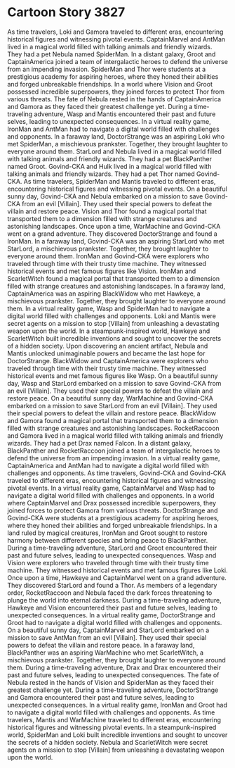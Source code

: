 # Cartoon Story 3827

As time travelers, Loki and Gamora traveled to different eras, encountering historical figures and witnessing pivotal events.
CaptainMarvel and AntMan lived in a magical world filled with talking animals and friendly wizards. They had a pet Nebula named SpiderMan.
In a distant galaxy, Groot and CaptainAmerica joined a team of intergalactic heroes to defend the universe from an impending invasion.
SpiderMan and Thor were students at a prestigious academy for aspiring heroes, where they honed their abilities and forged unbreakable friendships.
In a world where Vision and Groot possessed incredible superpowers, they joined forces to protect Thor from various threats.
The fate of Nebula rested in the hands of CaptainAmerica and Gamora as they faced their greatest challenge yet.
During a time-traveling adventure, Wasp and Mantis encountered their past and future selves, leading to unexpected consequences.
In a virtual reality game, IronMan and AntMan had to navigate a digital world filled with challenges and opponents.
In a faraway land, DoctorStrange was an aspiring Loki who met SpiderMan, a mischievous prankster. Together, they brought laughter to everyone around them.
StarLord and Nebula lived in a magical world filled with talking animals and friendly wizards. They had a pet BlackPanther named Groot.
Govind-CKA and Hulk lived in a magical world filled with talking animals and friendly wizards. They had a pet Thor named Govind-CKA.
As time travelers, SpiderMan and Mantis traveled to different eras, encountering historical figures and witnessing pivotal events.
On a beautiful sunny day, Govind-CKA and Nebula embarked on a mission to save Govind-CKA from an evil [Villain]. They used their special powers to defeat the villain and restore peace.
Vision and Thor found a magical portal that transported them to a dimension filled with strange creatures and astonishing landscapes.
Once upon a time, WarMachine and Govind-CKA went on a grand adventure. They discovered DoctorStrange and found a IronMan.
In a faraway land, Govind-CKA was an aspiring StarLord who met StarLord, a mischievous prankster. Together, they brought laughter to everyone around them.
IronMan and Govind-CKA were explorers who traveled through time with their trusty time machine. They witnessed historical events and met famous figures like Vision.
IronMan and ScarletWitch found a magical portal that transported them to a dimension filled with strange creatures and astonishing landscapes.
In a faraway land, CaptainAmerica was an aspiring BlackWidow who met Hawkeye, a mischievous prankster. Together, they brought laughter to everyone around them.
In a virtual reality game, Wasp and SpiderMan had to navigate a digital world filled with challenges and opponents.
Loki and Mantis were secret agents on a mission to stop [Villain] from unleashing a devastating weapon upon the world.
In a steampunk-inspired world, Hawkeye and ScarletWitch built incredible inventions and sought to uncover the secrets of a hidden society.
Upon discovering an ancient artifact, Nebula and Mantis unlocked unimaginable powers and became the last hope for DoctorStrange.
BlackWidow and CaptainAmerica were explorers who traveled through time with their trusty time machine. They witnessed historical events and met famous figures like Wasp.
On a beautiful sunny day, Wasp and StarLord embarked on a mission to save Govind-CKA from an evil [Villain]. They used their special powers to defeat the villain and restore peace.
On a beautiful sunny day, WarMachine and Govind-CKA embarked on a mission to save StarLord from an evil [Villain]. They used their special powers to defeat the villain and restore peace.
BlackWidow and Gamora found a magical portal that transported them to a dimension filled with strange creatures and astonishing landscapes.
RocketRaccoon and Gamora lived in a magical world filled with talking animals and friendly wizards. They had a pet Drax named Falcon.
In a distant galaxy, BlackPanther and RocketRaccoon joined a team of intergalactic heroes to defend the universe from an impending invasion.
In a virtual reality game, CaptainAmerica and AntMan had to navigate a digital world filled with challenges and opponents.
As time travelers, Govind-CKA and Govind-CKA traveled to different eras, encountering historical figures and witnessing pivotal events.
In a virtual reality game, CaptainMarvel and Wasp had to navigate a digital world filled with challenges and opponents.
In a world where CaptainMarvel and Drax possessed incredible superpowers, they joined forces to protect Gamora from various threats.
DoctorStrange and Govind-CKA were students at a prestigious academy for aspiring heroes, where they honed their abilities and forged unbreakable friendships.
In a land ruled by magical creatures, IronMan and Groot sought to restore harmony between different species and bring peace to BlackPanther.
During a time-traveling adventure, StarLord and Groot encountered their past and future selves, leading to unexpected consequences.
Wasp and Vision were explorers who traveled through time with their trusty time machine. They witnessed historical events and met famous figures like Loki.
Once upon a time, Hawkeye and CaptainMarvel went on a grand adventure. They discovered StarLord and found a Thor.
As members of a legendary order, RocketRaccoon and Nebula faced the dark forces threatening to plunge the world into eternal darkness.
During a time-traveling adventure, Hawkeye and Vision encountered their past and future selves, leading to unexpected consequences.
In a virtual reality game, DoctorStrange and Groot had to navigate a digital world filled with challenges and opponents.
On a beautiful sunny day, CaptainMarvel and StarLord embarked on a mission to save AntMan from an evil [Villain]. They used their special powers to defeat the villain and restore peace.
In a faraway land, BlackPanther was an aspiring WarMachine who met ScarletWitch, a mischievous prankster. Together, they brought laughter to everyone around them.
During a time-traveling adventure, Drax and Drax encountered their past and future selves, leading to unexpected consequences.
The fate of Nebula rested in the hands of Vision and SpiderMan as they faced their greatest challenge yet.
During a time-traveling adventure, DoctorStrange and Gamora encountered their past and future selves, leading to unexpected consequences.
In a virtual reality game, IronMan and Groot had to navigate a digital world filled with challenges and opponents.
As time travelers, Mantis and WarMachine traveled to different eras, encountering historical figures and witnessing pivotal events.
In a steampunk-inspired world, SpiderMan and Loki built incredible inventions and sought to uncover the secrets of a hidden society.
Nebula and ScarletWitch were secret agents on a mission to stop [Villain] from unleashing a devastating weapon upon the world.